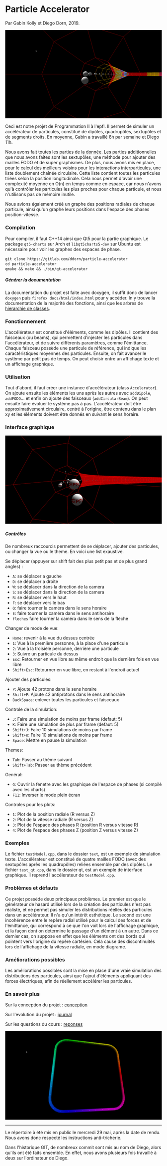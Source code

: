 # Particle Accelerator
Par Gabin Kolly et Diego Dorn, 2019.

![Vue à la première personne](assets/presentation.png)

Ceci est notre projet de Programmation II à l'epfl. 
Il permet de simuler un accélérateur de particules,
constitué de dipôles, quadrupôles, sextupôles et de segments droits.
En moyenne, Gabin a travaillé 8h par semaine et
Diego 11h.


Nous avons fait toutes les parties de [la donnée](https://progmaph.epfl.ch/?content=projet/administration.php&today=2019-05-28&miniref=0&resume1=0&series1=0). Les parties additionnelles
que nous avons faites sont les sextupôles, une méthode pour ajouter des mailles
FODO et de super graphismes. 
De plus, nous avons mis en place, pour le calcul
des meilleurs voisins pour les interactions interparticules, une liste
doublement chaînée circulaire. Cette liste contient toutes les particules
triées selon la position longitudinale. Cela nous permet d'avoir 
une complexité moyenne en O(n) en temps comme en espace, car nous n'avons qu'à 
contrôler les particules les plus proches pour chaque particule,
et nous n'utilisons pas de mémoire inutile.

Nous avions également créé un graphe des positions radiales de chaque particule,
ainsi qu'un graphe leurs positions dans l'espace des phases position-vitesse.

### Compilation
Pour compiler, il faut C++14 ainsi que Qt5 pour la partie graphique. Le package `qt5-charts` sur Arch et `libqt5charts5-dev` sur Ubuntu est nécessaire pour voir les graphes des espaces de phase.
    
    git clone https://gitlab.com/ddorn/particle-accelerator
    cd particle-accelerator
    qmake && make && ./bin/qt-accelerator

##### Générer la documentation

La documentation du projet est faite avec doxygen, il suffit donc de lancer `doxygen`
puis `firefox docs/html/index.html` pour y accèder. In y trouve la documentation de la majorité des fonctions, ainsi que les arbres de [hierarchie de classes](./docs/html/inherits.html).
    
### Fonctionnement
L'accélérateur est constitué d'éléments, comme les dipôles. Il contient des faisceaux (ou beams), qui
permettent d'injecter les particules dans l'accélérateur, et de suivre différents paramètres, comme l'émittance.
Chaque faisceau possède une particule de référence, qui indique les caractéristiques moyennes des particules.
Ensuite, on fait avancer le système par petit pas de temps. On peut choisir entre un affichage texte et
un affichage graphique.

### Utilisation

Tout d'abord, il faut créer une instance d'accélérateur (class `Accelerator`). 
On ajoute ensuite les éléments les uns après les autres avec `addDipole`, `addFODO`... 
et enfin on ajoute des faisceaux (`addCircularBeam`). On peut ensuite faire évoluer le système
pas à pas. L'accélérateur doit être approximativement circulaire, centré à l'origine, être contenu dans
le plan xy et les éléments doivent être donnés en suivant le sens horaire.

### Interface graphique
![EPFL power](assets/accel-epfl.png)


##### Contrôles
De nombreux raccourcis permettent de se déplacer, ajouter des particules, ou changer la vue ou le theme. En voici une list exaustive.

Se déplacer (appuyer sur shift fait des plus petit pas et de plus grand angles) :
 - `A`: se déplacer a gauche
 - `D`: se déplacer a droite
 - `W`: se déplacer dans la direction de la camera
 - `S`: se déplacer dans la direction de la camera
 - `R`: se déplacer vers le haut
 - `F`: se déplacer vers le bas
 - `Q`: faire tourner la caméra dans le sens horaire
 - `E`: faire tourner la caméra dans le sens antihoraire
 - `fleches` faire tourner la caméra dans le sens de la flèche

Changer de mode de vue:
 - `Home`: revenir à la vue du dessus centrée
 - `1`: Vue à la première personne, à la place d'une particule 
 - `2`: Vue à la troisièle personne, derrière une particule 
 - `3`: Suivre un particule du dessus
 - `Esc`: Retourner en vue libre au même endroit que la dernière fois en vue libre
 - `Shift+Esc`: Retourner en vue libre, en restant à l'endroit actuel
 
Ajouter des particules:
 - `P`: Ajoute 42 protons dans le sens horaire
 - `Shift+P`: Ajoute 42 antiprotons dans le sens antihoraire
 - `BackSpace`: enlever toutes les particules et faisceaux
 
Controle de la simulation:
 - `J`: Faire une simulation de moins par frame (defaut: 5)
 - `K`: Faire une simulation de plus par frame (defaut: 5)
 - `Shift+J`: Faire 10 simulations de moins par frame
 - `Shift+K`: Faire 10 simulations de moins par frame
 - `Space`: Mettre en pause la simulation
 
Themes:
 - `Tab`: Passer au thème suivant
 - `Shift+Tab`: Passer au thème précédent
 
Genéral:
 - `G`: Ouvrir la fenetre avec les graphique de l'espace de phases (si compilé avec les charts)
 - `F11`: Inverser le mode plein écran
 
Controles pour les plots:
 - `1`: Plot de la position radiale (R versus Z)
 - `2`: Plot de la vitesse radiale (R versus Z)
 - `3`: Plot de l'espace des phases R (position R versus vitesse R)
 - `4`: Plot de l'espace des phases Z (position Z versus vitesse Z)
 
 



### Exemples


Le fichier `testModel.cpp`, dans le dossier `text`, est un exemple de simulation texte. L'accélérateur est constitué de quatre mailles FODO 
(avec des sextupôles après les quadrupôles) reliées ensemble par des dipôles.
Le fichier `test_qt.cpp`, dans le dossier qt, est un exemple de
interface graphique. Il reprend l'accélerateur de `testModel.cpp`.

### Problèmes et défauts
 Ce projet possède deux principaux problèmes. Le premier est que le générateur de hasard utilisé lors de la
 création des particules n'est pas réaliste, et ne permet pas simuler les distributions réelles des
 particules dans un accélérateur. Il n'a qu'un intérêt esthétique. Le second est une incohérence
 entre le repère radial utilisé pour le calcul des forces et de l'émittance, qui correspond à ce que
 l'on voit lors de l'affichage graphique, et la façon dont on détermine le passage d'un élément à un
 autre. Dans ce dernier cas, on suppose en effet que les éléments ont des bords qui pointent vers
 l'origine du repère cartésien. Cela cause des discontinuités lors de l'affichage
 de la vitesse radiale, en mode diagrame.

### Améliorations possibles
 Les améliorations possibles sont la mise en place d'une vraie simulation des distributions 
 des particules, ainsi que l'ajout d'éléments appliquant des forces électriques, 
 afin de réellement accélérer les particules.


### En savoir plus

Sur la conception du projet : [conception](CONCEPTION.md)

Sur l'evolution du projet : [journal](JOURNAL.md)

Sur les questions du cours : [reponses](REPONSES.md)

![The rainbow theme](assets/rainbowAxel.png)

--- 
Le répertoire à été mis en public le mercredi 29 mai, après la date de rendu.
Nous avons donc respecté les instructions anti-tricherie.

Dans l'historique GIT, de nombreux commit sont mis au nom de Diego, alors qu'ils ont été
faits ensemble. En effet, nous avons plusieurs fois travaillé à deux sur l'ordinateur 
de Diego.
